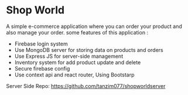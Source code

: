 # Shop World
A simple e-commerce application where you can order your product and also manage your order. 
some features of this application : 
- Firebase login system
- Use MongoDB server for storing data on products and orders 
- Use Express JS for server-side management 
- Inventory system for add product update and delete
- Secure firebase config 
- Use context api and react router, Using Bootstarp  

Server Side Repo: https://github.com/tanzim077/shopworldserver

